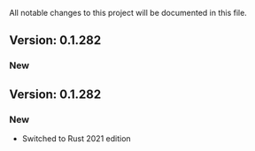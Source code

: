 All notable changes to this project will be documented in this file.

## Version: 0.1.282

### New


## Version: 0.1.282

### New

- Switched to Rust 2021 edition
